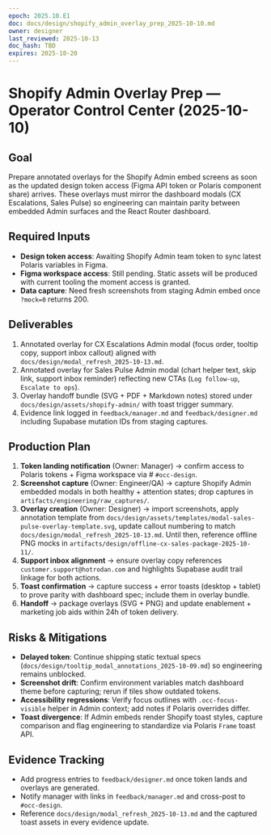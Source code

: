 ```yaml
---
epoch: 2025.10.E1
doc: docs/design/shopify_admin_overlay_prep_2025-10-10.md
owner: designer
last_reviewed: 2025-10-13
doc_hash: TBD
expires: 2025-10-20
---
```


# Shopify Admin Overlay Prep — Operator Control Center (2025-10-10)

## Goal

Prepare annotated overlays for the Shopify Admin embed screens as soon as the updated design token access (Figma API token or Polaris component share) arrives. These overlays must mirror the dashboard modals (CX Escalations, Sales Pulse) so engineering can maintain parity between embedded Admin surfaces and the React Router dashboard.

## Required Inputs

- **Design token access**: Awaiting Shopify Admin team token to sync latest Polaris variables in Figma.
- **Figma workspace access**: Still pending. Static assets will be produced with current tooling the moment access is granted.
- **Data capture**: Need fresh screenshots from staging Admin embed once `?mock=0` returns 200.

## Deliverables

1. Annotated overlay for CX Escalations Admin modal (focus order, tooltip copy, support inbox callout) aligned with `docs/design/modal_refresh_2025-10-13.md`.
2. Annotated overlay for Sales Pulse Admin modal (chart helper text, skip link, support inbox reminder) reflecting new CTAs (`Log follow-up`, `Escalate to ops`).
3. Overlay handoff bundle (SVG + PDF + Markdown notes) stored under `docs/design/assets/shopify-admin/` with toast trigger summary.
4. Evidence link logged in `feedback/manager.md` and `feedback/designer.md` including Supabase mutation IDs from staging captures.

## Production Plan

1. **Token landing notification** (Owner: Manager) → confirm access to Polaris tokens + Figma workspace via # `#occ-design`.
2. **Screenshot capture** (Owner: Engineer/QA) → capture Shopify Admin embedded modals in both healthy + attention states; drop captures in `artifacts/engineering/raw_captures/`.
3. **Overlay creation** (Owner: Designer) → import screenshots, apply annotation template from `docs/design/assets/templates/modal-sales-pulse-overlay-template.svg`, update callout numbering to match `docs/design/modal_refresh_2025-10-13.md`. Until then, reference offline PNG mocks in `artifacts/design/offline-cx-sales-package-2025-10-11/`.
4. **Support inbox alignment** → ensure overlay copy references `customer.support@hotrodan.com` and highlights Supabase audit trail linkage for both actions.
5. **Toast confirmation** → capture success + error toasts (desktop + tablet) to prove parity with dashboard spec; include them in overlay bundle.
6. **Handoff** → package overlays (SVG + PNG) and update enablement + marketing job aids within 24h of token delivery.

## Risks & Mitigations

- **Delayed token**: Continue shipping static textual specs (`docs/design/tooltip_modal_annotations_2025-10-09.md`) so engineering remains unblocked.
- **Screenshot drift**: Confirm environment variables match dashboard theme before capturing; rerun if tiles show outdated tokens.
- **Accessibility regressions**: Verify focus outlines with `.occ-focus-visible` helper in Admin context; add notes if Polaris overrides differ.
- **Toast divergence**: If Admin embeds render Shopify toast styles, capture comparison and flag engineering to standardize via Polaris `Frame` toast API.

## Evidence Tracking

- Add progress entries to `feedback/designer.md` once token lands and overlays are generated.
- Notify manager with links in `feedback/manager.md` and cross-post to `#occ-design`.
- Reference `docs/design/modal_refresh_2025-10-13.md` and the captured toast assets in every evidence update.
